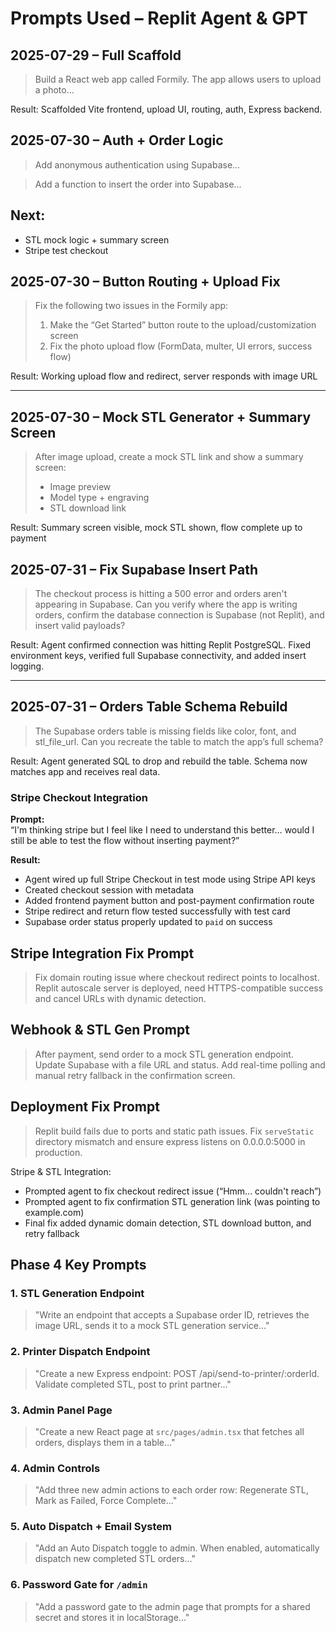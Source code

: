 # Prompts Used – Replit Agent & GPT

## 2025-07-29 – Full Scaffold
> Build a React web app called Formily. The app allows users to upload a photo...

Result: Scaffolded Vite frontend, upload UI, routing, auth, Express backend.

## 2025-07-30 – Auth + Order Logic
> Add anonymous authentication using Supabase...

> Add a function to insert the order into Supabase...

## Next:
- STL mock logic + summary screen
- Stripe test checkout

## 2025-07-30 – Button Routing + Upload Fix
> Fix the following two issues in the Formily app:
> 1. Make the “Get Started” button route to the upload/customization screen
> 2. Fix the photo upload flow (FormData, multer, UI errors, success flow)

Result: Working upload flow and redirect, server responds with image URL

---

## 2025-07-30 – Mock STL Generator + Summary Screen
> After image upload, create a mock STL link and show a summary screen:
> - Image preview
> - Model type + engraving
> - STL download link

Result: Summary screen visible, mock STL shown, flow complete up to payment

## 2025-07-31 – Fix Supabase Insert Path

> The checkout process is hitting a 500 error and orders aren't appearing in Supabase. Can you verify where the app is writing orders, confirm the database connection is Supabase (not Replit), and insert valid payloads?

Result: Agent confirmed connection was hitting Replit PostgreSQL. Fixed environment keys, verified full Supabase connectivity, and added insert logging.

---

## 2025-07-31 – Orders Table Schema Rebuild

> The Supabase orders table is missing fields like color, font, and stl_file_url. Can you recreate the table to match the app’s full schema?

Result: Agent generated SQL to drop and rebuild the table. Schema now matches app and receives real data.

### Stripe Checkout Integration

**Prompt:**  
“I'm thinking stripe but I feel like I need to understand this better… would I still be able to test the flow without inserting payment?”

**Result:**  
- Agent wired up full Stripe Checkout in test mode using Stripe API keys
- Created checkout session with metadata
- Added frontend payment button and post-payment confirmation route
- Stripe redirect and return flow tested successfully with test card
- Supabase order status properly updated to `paid` on success

## Stripe Integration Fix Prompt
> Fix domain routing issue where checkout redirect points to localhost. Replit autoscale server is deployed, need HTTPS-compatible success and cancel URLs with dynamic detection.

## Webhook & STL Gen Prompt
> After payment, send order to a mock STL generation endpoint. Update Supabase with a file URL and status. Add real-time polling and manual retry fallback in the confirmation screen.

## Deployment Fix Prompt
> Replit build fails due to ports and static path issues. Fix `serveStatic` directory mismatch and ensure express listens on 0.0.0.0:5000 in production.

Stripe & STL Integration:
- Prompted agent to fix checkout redirect issue (“Hmm... couldn't reach”)
- Prompted agent to fix confirmation STL generation link (was pointing to example.com)
- Final fix added dynamic domain detection, STL download button, and retry fallback

## Phase 4 Key Prompts

### 1. STL Generation Endpoint
> "Write an endpoint that accepts a Supabase order ID, retrieves the image URL, sends it to a mock STL generation service..."

### 2. Printer Dispatch Endpoint
> "Create a new Express endpoint: POST /api/send-to-printer/:orderId. Validate completed STL, post to print partner..."

### 3. Admin Panel Page
> "Create a new React page at `src/pages/admin.tsx` that fetches all orders, displays them in a table..."

### 4. Admin Controls
> "Add three new admin actions to each order row: Regenerate STL, Mark as Failed, Force Complete..."

### 5. Auto Dispatch + Email System
> "Add an Auto Dispatch toggle to admin. When enabled, automatically dispatch new completed STL orders..."

### 6. Password Gate for `/admin`
> "Add a password gate to the admin page that prompts for a shared secret and stores it in localStorage..."
